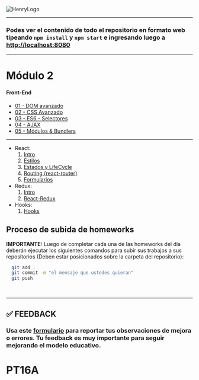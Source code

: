 ![HenryLogo](https://d31uz8lwfmyn8g.cloudfront.net/Assets/logo-henry-white-lg.png)

---

### Podes ver el contenido de todo el repositorio en formato web tipeando `npm install` y `npm start` e ingresando luego a <http://localhost:8080>

---

# Módulo 2

#### Front-End

<div class="hide">

-  [01 - DOM avanzado](./01-DOM)
-  [02 - CSS Avanzado](./02-CSS)
-  [03 - ES6 - Selectores](./03-ES6)
-  [04 - AJAX](./04-Ajax)
-  [05 - Módulos & Bundlers](./05-Bundlers)

---

-  React:
   1. [Intro](./06-React-Intro)
   2. [Estilos](./07-React-Estilos)
   3. [Estados y LifeCycle](./08-React-Estado-LifeCycle)
   4. [Routing (react-router)](./09-React-Routing)
   5. [Formularios](./10-React-Forms)
-  Redux:
   1. [Intro](./11-Redux)
   2. [React-Redux](./12-React-Redux)
-  Hooks:
   1. [Hooks](./13-React-Hooks)

</div>

## Proceso de subida de homeworks

**IMPORTANTE:** Luego de completar cada una de las homeworks del día deberán ejecutar los siguientes comandos para subir sus trabajos a sus repositorios (Deben estar posicionados sobre la carpeta del repositorio):

```bash
  git add .
  git commit -m "el mensaje que ustedes quieran"
  git push
```

</br >

---

## **✅ FEEDBACK**

### Usa este [**formulario**](https://docs.google.com/forms/d/e/1FAIpQLSe1MybH_Y-xcp1RP0jKPLndLdJYg8cwyHkSb9MwSrEjoxyzWg/viewform) para reportar tus observaciones de mejora o errores. Tu feedback es muy importante para seguir mejorando el modelo educativo.
# PT16A
